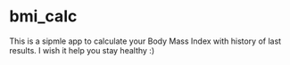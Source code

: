 # bmi_calc

This is a sipmle app to calculate your Body Mass Index with history of last results.
I wish it help you stay healthy :)

